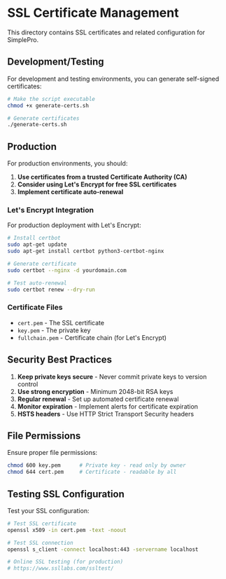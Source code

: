 # SSL Certificate Management

This directory contains SSL certificates and related configuration for SimplePro.

## Development/Testing

For development and testing environments, you can generate self-signed certificates:

```bash
# Make the script executable
chmod +x generate-certs.sh

# Generate certificates
./generate-certs.sh
```

## Production

For production environments, you should:

1. **Use certificates from a trusted Certificate Authority (CA)**
2. **Consider using Let's Encrypt for free SSL certificates**
3. **Implement certificate auto-renewal**

### Let's Encrypt Integration

For production deployment with Let's Encrypt:

```bash
# Install certbot
sudo apt-get update
sudo apt-get install certbot python3-certbot-nginx

# Generate certificate
sudo certbot --nginx -d yourdomain.com

# Test auto-renewal
sudo certbot renew --dry-run
```

### Certificate Files

- `cert.pem` - The SSL certificate
- `key.pem` - The private key
- `fullchain.pem` - Certificate chain (for Let's Encrypt)

## Security Best Practices

1. **Keep private keys secure** - Never commit private keys to version control
2. **Use strong encryption** - Minimum 2048-bit RSA keys
3. **Regular renewal** - Set up automated certificate renewal
4. **Monitor expiration** - Implement alerts for certificate expiration
5. **HSTS headers** - Use HTTP Strict Transport Security headers

## File Permissions

Ensure proper file permissions:

```bash
chmod 600 key.pem      # Private key - read only by owner
chmod 644 cert.pem     # Certificate - readable by all
```

## Testing SSL Configuration

Test your SSL configuration:

```bash
# Test SSL certificate
openssl x509 -in cert.pem -text -noout

# Test SSL connection
openssl s_client -connect localhost:443 -servername localhost

# Online SSL testing (for production)
# https://www.ssllabs.com/ssltest/
```